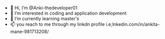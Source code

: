 - 👋 Hi, I’m @Anki-thedeveloper01
- 👀 I’m interested in coding and application development
- 🌱 I’m currently learning master's
- 📫 you reach to me through my linkdn profile i.e;lnkedin.com/in/ankita-mane-981713208/

<!---
Anki-thedeveloper01/Anki-thedeveloper01 is a ✨ special ✨ repository because its `README.md` (this file) appears on your GitHub profile.
You can click the Preview link to take a look at your changes.
--->
